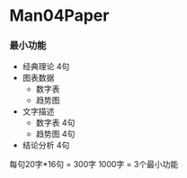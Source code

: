 # Man04Paper

### 最小功能
- 经典理论 4句
- 图表数据
    + 数字表
    + 趋势图
- 文字描述
    + 数字表 4句
    + 趋势图 4句
- 结论分析 4句

每句20字*16句 = 300字
1000字 = 3个最小功能
